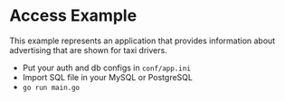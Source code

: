 # Access Example

This example represents an application that provides information about advertising that are shown for taxi drivers.

- Put your auth and db configs in `conf/app.ini`
- Import SQL file in your MySQL or PostgreSQL
- ```go run main.go```
